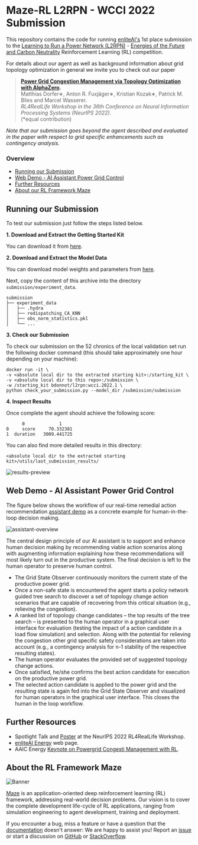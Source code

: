 # Maze-RL L2RPN - WCCI 2022 Submission

This repository contains the code for running [enliteAI's](https://www.enlite.ai/) 1st place submission
to the [Learning to Run a Power Network (L2RPN)](https://l2rpn.chalearn.org/) - 
[Energies of the Future and Carbon Neutrality](https://codalab.lisn.upsaclay.fr/competitions/5410)
Reinforcement Learning (RL) competition.

For details about our agent as well as background information about grid topology optimization in general
we invite you to check out our paper

>**[Power Grid Congestion Management via Topology Optimization with AlphaZero](https://arxiv.org/pdf/2211.05612.pdf).**\
Matthias Dorfer∗, Anton R. Fuxjäger∗, Kristian Kozak∗, Patrick M. Blies and Marcel Wasserer.\
*RL4RealLife Workshop in the 36th Conference on Neural Information Processing Systems (NeurIPS 2022).*\
(*equal contribution)

*Note that our submission goes beyond the agent described and evaluated in the paper
with respect to grid specific enhancements such as contingency analysis.*

### Overview
* [Running our Submission](#running-submission)
* [Web Demo - AI Assistant Power Grid Control](#web-demo)
* [Further Resources](#resources)
* [About our RL Framework Maze](#about-maze)

<a name="running-submission"></a>
## Running our Submission

To test our submission just follow the steps listed below.

**1. Download and Extract the Getting Started Kit**

You can download it from [here](https://codalab.lisn.upsaclay.fr/competitions/5410#learn_the_details-get_starting_kit).

**2. Download and Extract the Model Data**

You can download model weights and parameters from [here](https://github.com/enlite-ai/maze-l2rpn-2022-submission/releases/download/WCCI_2022_submission/experiment_data_l2rpn_2022.zip).

Next, copy the content of this archive into the directory `submission/experiment_data`.

    submission
    ├── experiment_data
    │   ├── .hydra
    │   ├── redispatching_CA_KNN 
    │   ├── obs_norm_statistics.pkl
    │   └── ...

**3. Check our Submission**

To check our submission on the 52 chronics of the local validation set run the following docker command
(this should take approximately one hour depending on your machine):

    docker run -it \
    -v <absolute local dir to the extracted starting kit>:/starting_kit \
    -v <absolute local dir to this repo>:/submission \
    -w /starting_kit bdonnot/l2rpn:wcci.2022.1 \
    python check_your_submission.py --model_dir /submission/submission

**4. Inspect Results**

Once complete the agent should achieve the following score:

          0             1
    0     score     70.332381
    1  duration   3009.441725


You can also find more detailed results in this directory:

    <absolute local dir to the extracted starting kit>/utils/last_submission_results/

![results-preview](https://github.com/enlite-ai/maze-l2rpn-2022-submission/raw/main/results.png)

<a name="web-demo"></a>
## Web Demo - AI Assistant Power Grid Control

The figure below shows the workflow of our
real-time remedial action recommendation [assistant demo](http://grid-demo.enlite.ai/ )
as a concrete example for human-in-the-loop decision making.

![assistant-overview](https://github.com/enlite-ai/maze-l2rpn-2022-submission/raw/main/assistant_overview.png)

The central design principle of our AI assistant is  to support and enhance human decision making
by recommending viable action scenarios along with augmenting information
explaining how these recommendations will most likely turn out in the productive system.
The final decision is left to the human operator to preserve human control.

- The Grid State Observer continuously monitors the current state of the productive power grid.
- Once a non-safe state is encountered the agent starts a policy network guided tree search to discover a
set of topology change action scenarios that are capable of recovering from this critical situation (e.g.,
relieving the congestion).
- A ranked list of topology change candidates – the top results of the tree search – is presented to the
human operator in a graphical user interface for evaluation (testing the impact of a action candidate in
a load flow simulation) and selection. Along with the potential for relieving the congestion other grid
specific safety considerations are taken into account (e.g., a contingency analysis for n-1 stability of
the respective resulting states).
- The human operator evaluates the provided set of suggested topology change actions.
- Once satisfied, he/she confirms the best action candidate for execution on the productive power grid.
- The selected action candidate is applied to the power grid and the resulting state is again fed into the
Grid State Observer and visualized for human operators in the graphical user interface. This closes
the human in the loop workflow.

<a name="resources"></a>
## Further Resources

- Spotlight Talk and [Poster](https://nips.cc/media/PosterPDFs/NeurIPS%202022/58368.png) at the NeurIPS 2022 RL4RealLife Workshop.
- [enliteAI Energy](https://www.enlite.ai/solutions/energy) web page.
- AAIC Energy [Keynote on Powergrid Congesti Management with RL](https://www.youtube.com/watch?v=0zqSAsj_86I).

<a name="about-maze"></a>
## About the RL Framework Maze

![Banner](https://github.com/enlite-ai/maze/raw/main/docs/source/logos/main_logo.png)

[Maze](https://github.com/enlite-ai/maze) is an application-oriented deep reinforcement learning (RL) framework, addressing real-world decision problems.
Our vision is to cover the complete development life-cycle of RL applications, ranging from simulation engineering to agent development, training and deployment.
  
If you encounter a bug, miss a feature or have a question that the [documentation](https://maze-rl.readthedocs.io/) doesn't answer: We are happy to assist you! Report an [issue](https://github.com/enlite-ai/maze/issues) or start a discussion on [GitHub](https://github.com/enlite-ai/maze/discussions) or [StackOverflow](https://stackoverflow.com/questions/tagged/maze-rl).